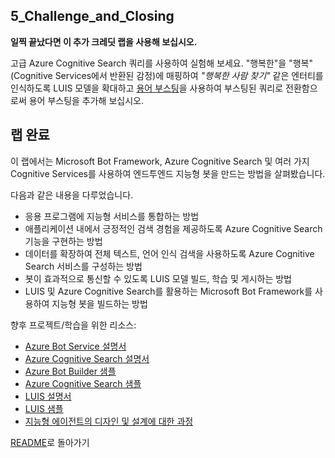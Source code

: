 ﻿## 5_Challenge_and_Closing

**일찍 끝났다면 이 추가 크레딧 랩을 사용해 보십시오.**

고급 Azure Cognitive Search 쿼리를 사용하여 실험해 보세요. "행복한"을 "행복"(Cognitive Services에서 반환된 감정)에 매핑하여 _"행복한 사람 찾기"_ 같은 엔터티를 인식하도록 LUIS 모델을 확대하고 [용어 부스팅](https://docs.microsoft.com/ko-kr/rest/api/searchservice/Lucene-query-syntax-in-Azure-Search#bkmk_termboost)을 사용하여 부스팅된 쿼리로 전환함으로써 용어 부스팅을 추가해 보십시오. 

## 랩 완료

이 랩에서는 Microsoft Bot Framework, Azure Cognitive Search 및 여러 가지 Cognitive Services를 사용하여 엔드투엔드 지능형 봇을 만드는 방법을 살펴봤습니다.

다음과 같은 내용을 다루었습니다.
- 응용 프로그램에 지능형 서비스를 통합하는 방법
- 애플리케이션 내에서 긍정적인 검색 경험을 제공하도록 Azure Cognitive Search 기능을 구현하는 방법
- 데이터를 확장하여 전체 텍스트, 언어 인식 검색을 사용하도록 Azure Cognitive Search 서비스를 구성하는 방법
- 봇이 효과적으로 통신할 수 있도록 LUIS 모델 빌드, 학습 및 게시하는 방법
- LUIS 및 Azure Cognitive Search를 활용하는 Microsoft Bot Framework를 사용하여 지능형 봇을 빌드하는 방법


향후 프로젝트/학습을 위한 리소스:
- [Azure Bot Service 설명서](https://docs.microsoft.com/ko-kr/bot-framework/)
- [Azure Cognitive Search 설명서](https://docs.microsoft.com/ko-kr/azure/search/search-what-is-azure-search)
- [Azure Bot Builder 샘플](https://github.com/Microsoft/BotBuilder-Samples)
- [Azure Cognitive Search 샘플](https://github.com/Azure-Samples/search-dotnet-getting-started)
- [LUIS 설명서](https://docs.microsoft.com/ko-kr/azure/cognitive-services/LUIS/Home)
- [LUIS 샘플](https://github.com/Microsoft/BotBuilder-Samples/blob/master/CSharp/intelligence-LUIS/README.md)
- [지능형 에이전트의 디자인 및 설계에 대한 과정](https://aka.ms/daaia)


[README](./0_README.md)로 돌아가기